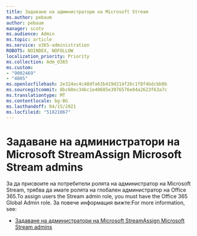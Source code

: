 ```yaml
---
title: Задаване на администратори на Microsoft Stream
ms.author: pebaum
author: pebaum
manager: scotv
ms.audience: Admin
ms.topic: article
ms.service: o365-administration
ROBOTS: NOINDEX, NOFOLLOW
localization_priority: Priority
ms.collection: Adm_O365
ms.custom:
- "9002469"
- "4805"
ms.openlocfilehash: 2e324ec4c48dfa63b419d214f26c1f8f4bdcbb0b
ms.sourcegitcommit: 8bc60ec34bc1e40685e3976576e04a2623f63a7c
ms.translationtype: MT
ms.contentlocale: bg-BG
ms.lasthandoff: 04/15/2021
ms.locfileid: "51821067"
---
```

# <a name="assign-microsoft-stream-admins"></a><span data-ttu-id="64409-102">Задаване на администратори на Microsoft Stream</span><span class="sxs-lookup"><span data-stu-id="64409-102">Assign Microsoft Stream admins</span></span>

<span data-ttu-id="64409-103">За да присвоите на потребители ролята на администратор на Microsoft Stream, трябва да имате ролята на глобален администратор на Office 365.</span><span class="sxs-lookup"><span data-stu-id="64409-103">To assign users the Stream admin role, you must have the Office 365 Global Admin role.</span></span> <span data-ttu-id="64409-104">За повече информация вижте:</span><span class="sxs-lookup"><span data-stu-id="64409-104">For more information, see:</span></span>

- [<span data-ttu-id="64409-105">Задаване на администратори на Microsoft Stream</span><span class="sxs-lookup"><span data-stu-id="64409-105">Assign Microsoft Stream admins</span></span>](https://docs.microsoft.com/stream/assign-administrator-user-role)
